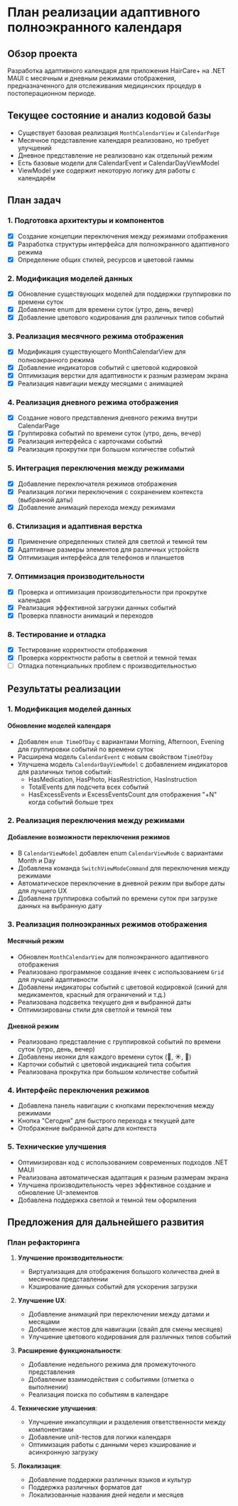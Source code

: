 # План реализации адаптивного полноэкранного календаря

## Обзор проекта
Разработка адаптивного календаря для приложения HairCare+ на .NET MAUI с месячным и дневным режимами отображения, предназначенного для отслеживания медицинских процедур в постоперационном периоде.

## Текущее состояние и анализ кодовой базы
- Существует базовая реализация `MonthCalendarView` и `CalendarPage`
- Месячное представление календаря реализовано, но требует улучшений
- Дневное представление не реализовано как отдельный режим
- Есть базовые модели для CalendarEvent и CalendarDayViewModel
- ViewModel уже содержит некоторую логику для работы с календарём

## План задач

### 1. Подготовка архитектуры и компонентов
- [x] Создание концепции переключения между режимами отображения
- [x] Разработка структуры интерфейса для полноэкранного адаптивного режима
- [x] Определение общих стилей, ресурсов и цветовой гаммы

### 2. Модификация моделей данных
- [x] Обновление существующих моделей для поддержки группировки по времени суток
- [x] Добавление enum для времени суток (утро, день, вечер)
- [x] Добавление цветового кодирования для различных типов событий

### 3. Реализация месячного режима отображения
- [x] Модификация существующего MonthCalendarView для полноэкранного режима
- [x] Добавление индикаторов событий с цветовой кодировкой
- [x] Оптимизация верстки для адаптивности к разным размерам экрана
- [x] Реализация навигации между месяцами с анимацией

### 4. Реализация дневного режима отображения
- [x] Создание нового представления дневного режима внутри CalendarPage
- [x] Группировка событий по времени суток (утро, день, вечер)
- [x] Реализация интерфейса с карточками событий
- [x] Реализация прокрутки при большом количестве событий

### 5. Интеграция переключения между режимами
- [x] Добавление переключателя режимов отображения
- [x] Реализация логики переключения с сохранением контекста (выбранной даты)
- [x] Добавление анимаций перехода между режимами

### 6. Стилизация и адаптивная верстка
- [x] Применение определенных стилей для светлой и темной тем
- [x] Адаптивные размеры элементов для различных устройств
- [x] Оптимизация интерфейса для телефонов и планшетов

### 7. Оптимизация производительности
- [x] Проверка и оптимизация производительности при прокрутке календаря
- [x] Реализация эффективной загрузки данных событий
- [x] Проверка плавности анимаций и переходов

### 8. Тестирование и отладка
- [x] Тестирование корректности отображения
- [x] Проверка корректности работы в светлой и темной темах
- [ ] Отладка потенциальных проблем с производительностью

## Результаты реализации

### 1. Модификация моделей данных

#### Обновление моделей календаря
- Добавлен `enum TimeOfDay` с вариантами Morning, Afternoon, Evening для группировки событий по времени суток
- Расширена модель `CalendarEvent` с новым свойством `TimeOfDay`
- Улучшена модель `CalendarDayViewModel` с добавлением индикаторов для различных типов событий:
  - HasMedication, HasPhoto, HasRestriction, HasInstruction
  - TotalEvents для подсчета всех событий
  - HasExcessEvents и ExcessEventsCount для отображения "+N" когда событий больше трех

### 2. Реализация переключения между режимами

#### Добавление возможности переключения режимов
- В `CalendarViewModel` добавлен enum `CalendarViewMode` с вариантами Month и Day
- Добавлена команда `SwitchViewModeCommand` для переключения между режимами
- Автоматическое переключение в дневной режим при выборе даты для лучшего UX
- Добавлена группировка событий по времени суток при загрузке данных на выбранную дату

### 3. Реализация полноэкранных режимов отображения

#### Месячный режим
- Обновлен `MonthCalendarView` для полноэкранного адаптивного отображения
- Реализовано программное создание ячеек с использованием `Grid` для лучшей адаптивности
- Добавлены индикаторы событий с цветовой кодировкой (синий для медикаментов, красный для ограничений и т.д.)
- Реализована подсветка текущего дня и выбранной даты
- Оптимизированы стили для светлой и темной тем

#### Дневной режим
- Реализовано представление с группировкой событий по времени суток (утро, день, вечер)
- Добавлены иконки для каждого времени суток (🌅, ☀️, 🌙)
- Карточки событий с цветовой индикацией типа события
- Реализована прокрутка при большом количестве событий

### 4. Интерфейс переключения режимов
- Добавлена панель навигации с кнопками переключения между режимами
- Кнопка "Сегодня" для быстрого перехода к текущей дате
- Отображение выбранной даты для контекста

### 5. Технические улучшения
- Оптимизирован код с использованием современных подходов .NET MAUI
- Реализована автоматическая адаптация к разным размерам экрана
- Улучшена производительность через эффективное создание и обновление UI-элементов
- Добавлена поддержка светлой и темной тем оформления

## Предложения для дальнейшего развития

### План рефакторинга
1. **Улучшение производительности**:
   - Виртуализация для отображения большого количества дней в месячном представлении
   - Кэширование данных событий для ускорения загрузки

2. **Улучшение UX**:
   - Добавление анимаций при переключении между датами и месяцами
   - Добавление жестов для навигации (свайп для смены месяцев)
   - Улучшение цветового кодирования для различных типов событий

3. **Расширение функциональности**:
   - Добавление недельного режима для промежуточного представления
   - Добавление взаимодействия с событиями (отметка о выполнении)
   - Реализация поиска по событиям в календаре

4. **Технические улучшения**:
   - Улучшение инкапсуляции и разделения ответственности между компонентами
   - Добавление unit-тестов для логики календаря
   - Оптимизация работы с данными через кэширование и асинхронную загрузку

5. **Локализация**:
   - Добавление поддержки различных языков и культур
   - Поддержка различных форматов дат
   - Локализованные названия дней недели и месяцев 